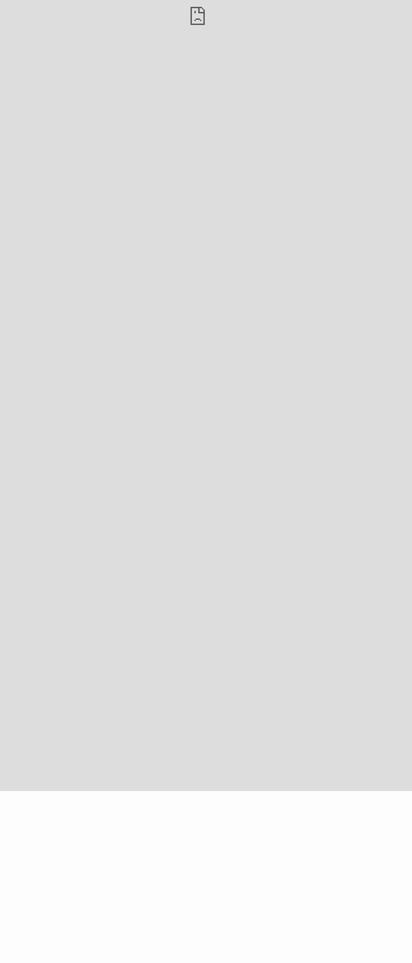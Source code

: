 ```yaml
---
icon: material/emoticon-happy-outline
search:
exclude: false
type:  Index
keywords:   armanriazi ArmanRiazi
feature:  Github 
title: "Arman Riazi"
layout: page
author: "Arman Riazi"
---
```


[![mkdocs-ci](https://github.com/armanriazi/armanriazi.github.io/actions/workflows/ci.yml/badge.svg?branch=master)](https://github.com/armanriazi/armanriazi.github.io/actions/workflows/ci.yml)

[Go Surfing On...](public/public.md)

???+ info
<iframe src="https://drive.google.com/file/d/1S_nLnzPzeu4SYQ37S7fojPsKXDN8_I9j/preview" style="position:fixed; top:0px; left:0px; bottom:0px; right:0px; width:100%; height:90%; border:none; margin:0; padding:0; overflow:hidden; z-index:999999;"> ArmanRiazi-Signed </iframe>